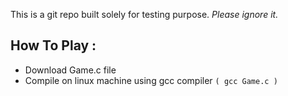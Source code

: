 This is a git repo built solely for testing purpose.
*Please ignore it.*

## How To Play : 
* Download Game.c file 
* Compile on linux machine using gcc compiler ``` ( gcc Game.c ) ```
